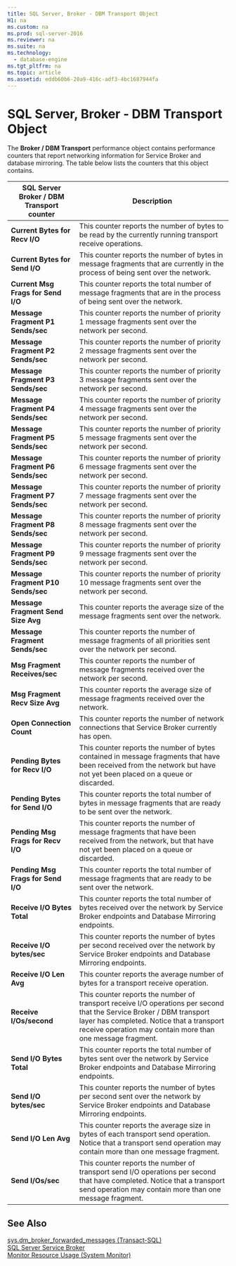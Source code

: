 ```yaml
---
title: SQL Server, Broker - DBM Transport Object
H1: na
ms.custom: na
ms.prod: sql-server-2016
ms.reviewer: na
ms.suite: na
ms.technology: 
  - database-engine
ms.tgt_pltfrm: na
ms.topic: article
ms.assetid: eddb60b6-20a9-416c-adf3-4bc1687944fa
---
```

# SQL Server, Broker - DBM Transport Object
  The **Broker \/ DBM Transport** performance object contains performance counters that report networking information for Service Broker and database mirroring. The table below lists the counters that this object contains.  
  
|SQL Server Broker \/ DBM Transport counter|Description|  
|------------------------------------------------|-----------------|  
|**Current Bytes for Recv I\/O**|This counter reports the number of bytes to be read by the currently running transport receive operations.|  
|**Current Bytes for Send I\/O**|This counter reports the number of bytes in message fragments that are currently in the process of being sent over the network.|  
|**Current Msg Frags for Send I\/O**|This counter reports the total number of message fragments that are in the process of being sent over the network.|  
|**Message Fragment P1 Sends\/sec**|This counter reports the number of priority 1 message fragments sent over the network per second.|  
|**Message Fragment P2 Sends\/sec**|This counter reports the number of priority 2 message fragments sent over the network per second.|  
|**Message Fragment P3 Sends\/sec**|This counter reports the number of priority 3 message fragments sent over the network per second.|  
|**Message Fragment P4 Sends\/sec**|This counter reports the number of priority 4 message fragments sent over the network per second.|  
|**Message Fragment P5 Sends\/sec**|This counter reports the number of priority 5 message fragments sent over the network per second.|  
|**Message Fragment P6 Sends\/sec**|This counter reports the number of priority 6 message fragments sent over the network per second.|  
|**Message Fragment P7 Sends\/sec**|This counter reports the number of priority 7 message fragments sent over the network per second.|  
|**Message Fragment P8 Sends\/sec**|This counter reports the number of priority 8 message fragments sent over the network per second.|  
|**Message Fragment P9 Sends\/sec**|This counter reports the number of priority 9 message fragments sent over the network per second.|  
|**Message Fragment P10 Sends\/sec**|This counter reports the number of priority 10 message fragments sent over the network per second.|  
|**Message Fragment Send Size Avg**|This counter reports the average size of the message fragments sent over the network.|  
|**Message Fragment Sends\/sec**|This counter reports the number of message fragments of all priorities sent over the network per second.|  
|**Msg Fragment Receives\/sec**|This counter reports the number of message fragments received over the network per second.|  
|**Msg Fragment Recv Size Avg**|This counter reports the average size of message fragments received over the network.|  
|**Open Connection Count**|This counter reports the number of network connections that Service Broker currently has open.|  
|**Pending Bytes for Recv I\/O**|This counter reports the number of bytes contained in message fragments that have been received from the network but have not yet been placed on a queue or discarded.|  
|**Pending Bytes for Send I\/O**|This counter reports the total number of bytes in message fragments that are ready to be sent over the network.|  
|**Pending Msg Frags for Recv I\/O**|This counter reports the number of message fragments that have been received from the network, but that have not yet been placed on a queue or discarded.|  
|**Pending Msg Frags for Send I\/O**|This counter reports the total number of message fragments that are ready to be sent over the network.|  
|**Receive I\/O Bytes Total**|This counter reports the total number of bytes received over the network by Service Broker endpoints and Database Mirroring endpoints.|  
|**Receive I\/O bytes\/sec**|This counter reports the number of bytes per second received over the network by Service Broker endpoints and Database Mirroring endpoints.|  
|**Receive I\/O Len Avg**|This counter reports the average number of bytes for a transport receive operation.|  
|**Receive I\/Os\/second**|This counter reports the number of transport receive I\/O operations per second that the Service Broker \/ DBM transport layer has completed. Notice that a transport receive operation may contain more than one message fragment.|  
|**Send I\/O Bytes Total**|This counter reports the total number of bytes sent over the network by Service Broker endpoints and Database Mirroring endpoints.|  
|**Send I\/O bytes\/sec**|This counter reports the number of bytes per second sent over the network by Service Broker endpoints and Database Mirroring endpoints.|  
|**Send I\/O Len Avg**|This counter reports the average size in bytes of each transport send operation. Notice that a transport send operation may contain more than one message fragment.|  
|**Send I\/Os\/sec**|This counter reports the number of transport send I\/O operations per second that have completed. Notice that a transport send operation may contain more than one message fragment.|  
  
## See Also  
 [sys.dm_broker_forwarded_messages &#40;Transact-SQL&#41;](../Topic/sys.dm_broker_forwarded_messages%20\(Transact-SQL\).md)   
 [SQL Server Service Broker](../../Topics/TopicNameNotContainA/SQL-Server-Service-Broker.md)   
 [Monitor Resource Usage &#40;System Monitor&#41;](../../Topics/TopicNameNotContainA/Monitor-Resource-Usage--System-Monitor-.md)  
  
  